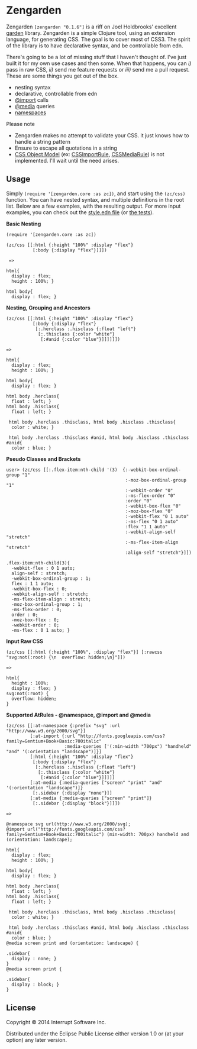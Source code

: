 # Zengarden

Zengarden `[zengarden "0.1.6"]` is a riff on Joel Holdbrooks' excellent [garden](https://github.com/noprompt/garden) library. Zengarden is a simple Clojure tool, using an extension language, for generating CSS. The goal is to cover most of CSS3. The spirit of the library is to have declarative syntax, and be controllable from edn.

There's going to be a lot of missing stuff that I haven't thought of. I've just built it for my own use cases and then some. When that happens, you can *i)* pass in raw CSS, *ii)* send me feature requests or *iii)* send me a pull request. These are some things you get out of the box. 

* nesting syntax
* declarative, controllable from edn 
* [@import](https://developer.mozilla.org/en-US/docs/Web/CSS/@import) calls 
* [@media](https://developer.mozilla.org/en-US/docs/Web/CSS/@media) queries 
* [namespaces](https://developer.mozilla.org/en-US/docs/Web/CSS/@namespace)

Please note

* Zengarden makes no attempt to validate your CSS. it just knows how to handle a string pattern
* Ensure to escape all quotations in a string 
* [CSS Object Model](http://dev.w3.org/csswg/cssom/) (ex: [CSSImportRule](http://dev.w3.org/csswg/cssom/#the-cssimportrule-interface), [CSSMediaRule](http://dev.w3.org/csswg/cssom/#the-cssmediarule-interface)) is not implemented. I'll wait until the need arises. 


## Usage

Simply `(require '[zengarden.core :as zc])`, and start using the `(zc/css)` function. You can have nested syntax, and multiple definitions in the root list. Below are a few examples, with the resulting output. For more input examples, you can check out the [style.edn file](https://github.com/twashing/zengarden/blob/master/resources/test/style.edn) (or [the tests](https://github.com/twashing/zengarden/tree/master/test/zengarden/test)).


**Basic Nesting**
```
(require '[zengarden.core :as zc])

(zc/css [[:html {:height "100%" :display "flex"}
          [:body {:display "flex"}]]])
          
 =>
 
html{ 
  display : flex; 
  height : 100%; }

html body{ 
  display : flex; }
```

**Nesting, Grouping and Ancestors**
```
(zc/css [[:html {:height "100%" :display "flex"}
          [:body {:display "flex"}
           [:.herclass :.hisclass {:float "left"}
            [:.thisclass {:color "white"}
             [:#anid {:color "blue"}]]]]]])

=> 

html{ 
  display : flex; 
  height : 100%; }

html body{ 
  display : flex; }

html body .herclass{ 
  float : left; }
html body .hisclass{ 
  float : left; }

 html body .herclass .thisclass, html body .hisclass .thisclass{ 
  color : white; }

 html body .herclass .thisclass #anid, html body .hisclass .thisclass #anid{ 
  color : blue; }
```            

**Pseudo Classes and Brackets**
```
user> (zc/css [[:.flex-item:nth-child '(3)  {:-webkit-box-ordinal-group "1"
                                             :-moz-box-ordinal-group "1"
                                             :-webkit-order "0"
                                             :-ms-flex-order "0"
                                             :order "0"
                                             :-webkit-box-flex "0"
                                             :-moz-box-flex "0"
                                             :-webkit-flex "0 1 auto"
                                             :-ms-flex "0 1 auto"
                                             :flex "1 1 auto"
                                             :-webkit-align-self "stretch"
                                             :-ms-flex-item-align "stretch"
                                             :align-self "stretch"}]])

.flex-item:nth-child(3){ 
  -webkit-flex : 0 1 auto; 
  align-self : stretch; 
  -webkit-box-ordinal-group : 1; 
  flex : 1 1 auto; 
  -webkit-box-flex : 0; 
  -webkit-align-self : stretch; 
  -ms-flex-item-align : stretch; 
  -moz-box-ordinal-group : 1; 
  -ms-flex-order : 0; 
  order : 0; 
  -moz-box-flex : 0; 
  -webkit-order : 0; 
  -ms-flex : 0 1 auto; }
```

**Input Raw CSS**
```
(zc/css [[:html {:height "100%", :display "flex"}] [:rawcss "svg:not(:root) {\n  overflow: hidden;\n}"]])

=>

html{ 
  height : 100%; 
  display : flex; }
svg:not(:root) {
  overflow: hidden;
}
```

**Supported AtRules - @namespace, @import and @media**
```
(zc/css [[:at-namespace {:prefix "svg" :url "http://www.w3.org/2000/svg"}]
         [:at-import {:url "http://fonts.googleapis.com/css?family=Gentium+Book+Basic:700italic"
                      :media-queries ['(:min-width "700px") "handheld" "and" '(:orientation "landscape")]}]
         [:html {:height "100%" :display "flex"}
          [:body {:display "flex"}
           [:.herclass :.hisclass {:float "left"}
            [:.thisclass {:color "white"}
             [:#anid {:color "blue"}]]]]]
         [:at-media {:media-queries ["screen" "print" "and" '(:orientation "landscape")]}
          [:.sidebar {:display "none"}]]
         [:at-media {:media-queries ["screen" "print"]}
          [:.sidebar {:display "block"}]]])

=>

@namespace svg url(http://www.w3.org/2000/svg);
@import url("http://fonts.googleapis.com/css?family=Gentium+Book+Basic:700italic") (min-width: 700px) handheld and (orientation: landscape);

html{ 
  display : flex; 
  height : 100%; }

html body{ 
  display : flex; }

html body .herclass{ 
  float : left; }
html body .hisclass{ 
  float : left; }

 html body .herclass .thisclass, html body .hisclass .thisclass{ 
  color : white; }

 html body .herclass .thisclass #anid, html body .hisclass .thisclass #anid{ 
  color : blue; }
@media screen print and (orientation: landscape) {

.sidebar{ 
  display : none; }
}
@media screen print {

.sidebar{ 
  display : block; }
}

```

## License

Copyright © 2014 Interrupt Software Inc.

Distributed under the Eclipse Public License either version 1.0 or (at
your option) any later version.

